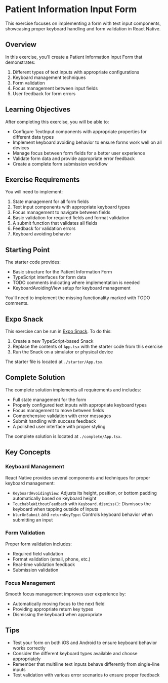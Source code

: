 # Patient Information Input Form

This exercise focuses on implementing a form with text input components, showcasing proper keyboard handling and form validation in React Native.

## Overview

In this exercise, you'll create a Patient Information Input Form that demonstrates:

1. Different types of text inputs with appropriate configurations
2. Keyboard management techniques
3. Form validation
4. Focus management between input fields
5. User feedback for form errors

## Learning Objectives

After completing this exercise, you will be able to:

- Configure TextInput components with appropriate properties for different data types
- Implement keyboard avoiding behavior to ensure forms work well on all devices
- Manage focus between form fields for a better user experience
- Validate form data and provide appropriate error feedback
- Create a complete form submission workflow

## Exercise Requirements

You will need to implement:

1. State management for all form fields
2. Text input components with appropriate keyboard types
3. Focus management to navigate between fields
4. Basic validation for required fields and format validation
5. A submit function that validates all fields
6. Feedback for validation errors
7. Keyboard avoiding behavior

## Starting Point

The starter code provides:

- Basic structure for the Patient Information Form
- TypeScript interfaces for form data
- TODO comments indicating where implementation is needed
- KeyboardAvoidingView setup for keyboard management

You'll need to implement the missing functionality marked with TODO comments.

## Expo Snack

This exercise can be run in [Expo Snack](https://snack.expo.dev/). To do this:

1. Create a new TypeScript-based Snack
2. Replace the contents of `App.tsx` with the starter code from this exercise
3. Run the Snack on a simulator or physical device

The starter file is located at `./starter/App.tsx`.

## Complete Solution

The complete solution implements all requirements and includes:

- Full state management for the form
- Properly configured text inputs with appropriate keyboard types
- Focus management to move between fields
- Comprehensive validation with error messages
- Submit handling with success feedback
- A polished user interface with proper styling

The complete solution is located at `./complete/App.tsx`.

## Key Concepts

### Keyboard Management

React Native provides several components and techniques for proper keyboard management:

- `KeyboardAvoidingView`: Adjusts its height, position, or bottom padding automatically based on keyboard height
- `TouchableWithoutFeedback` with `Keyboard.dismiss()`: Dismisses the keyboard when tapping outside of inputs
- `blurOnSubmit` and `returnKeyType`: Controls keyboard behavior when submitting an input

### Form Validation

Proper form validation includes:

- Required field validation
- Format validation (email, phone, etc.)
- Real-time validation feedback
- Submission validation

### Focus Management

Smooth focus management improves user experience by:

- Automatically moving focus to the next field
- Providing appropriate return key types
- Dismissing the keyboard when appropriate

## Tips

- Test your form on both iOS and Android to ensure keyboard behavior works correctly
- Consider the different keyboard types available and choose appropriately
- Remember that multiline text inputs behave differently from single-line inputs
- Test validation with various error scenarios to ensure proper feedback